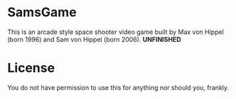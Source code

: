 # SamsGame
This is an arcade style space shooter video game built by Max von Hippel (born 1996) and Sam von Hippel (born 2006).
**UNFINISHED**

# License
You do not have permission to use this for anything nor should you, frankly.
